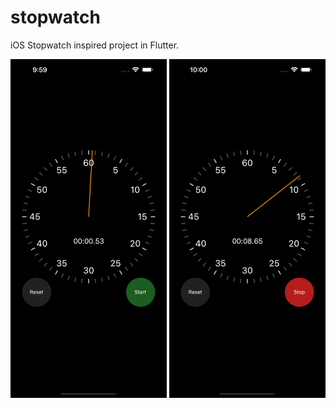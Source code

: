 # stopwatch

iOS Stopwatch inspired project in Flutter.

<p float="left">
  <img src="images/screen01.png" alt="screenshot 01" width="250"/>
  <img src="images/screen02.png" alt="screenshot 02" width="250"/>
</p>

